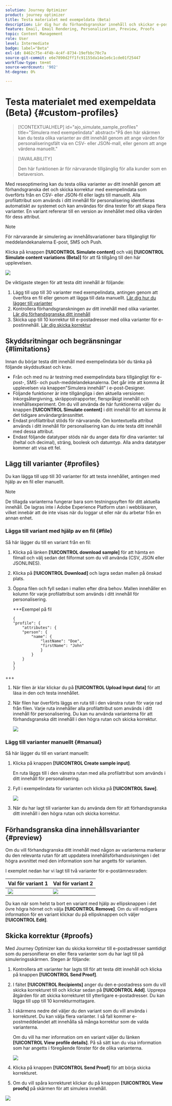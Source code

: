 ```yaml
---
solution: Journey Optimizer
product: journey optimizer
title: Testa materialet med exempeldata (Beta)
description: Lär dig hur du förhandsgranskar innehåll och skickar e-postkorrektur med exempelindata från en CSV- eller JSON-fil eller lägger till manuellt.
feature: Email, Email Rendering, Personalization, Preview, Proofs
topic: Content Management
role: User
level: Intermediate
badge: label="Beta"
exl-id: 8462c75e-4f4b-4c4f-8734-19efbbc70c7a
source-git-commit: e6e7890d2ff1fc91155da14e1e6c1cde01f25447
workflow-type: tm+mt
source-wordcount: '902'
ht-degree: 0%

---
```


# Testa materialet med exempeldata (Beta) {#custom-profiles}

>[!CONTEXTUALHELP]
>id="ajo_simulate_sample_profiles"
>title="Simulera med exempelindata"
>abstract="På den här skärmen kan du testa olika varianter av ditt innehåll genom att ange värden för personaliseringsfält via en CSV- eller JSON-mall, eller genom att ange värdena manuellt."

>[!AVAILABILITY]
>
>Den här funktionen är för närvarande tillgänglig för alla kunder som en betaversion.

Med reseoptimering kan du testa olika varianter av ditt innehåll genom att förhandsgranska det och skicka korrektur med exempelindata som överförts från en CSV- eller JSON-fil eller lagts till manuellt. Alla profilattribut som används i ditt innehåll för personalisering identifieras automatiskt av systemet och kan användas för dina tester för att skapa flera varianter. En variant refererar till en version av innehållet med olika värden för dess attribut.

>[!NOTE]
>
>För närvarande är simulering av innehållsvariationer bara tillgängligt för meddelandekanalerna E-post, SMS och Push.

Klicka på knappen **[!UICONTROL Simulate content]** och välj **[!UICONTROL Simulate content variations (Beta)]** för att få tillgång till den här upplevelsen.

![](assets/simulate-sample.png)

De viktigaste stegen för att testa ditt innehåll är följande:

1. Lägg till upp till 30 varianter med exempelindata, antingen genom att överföra en fil eller genom att lägga till data manuellt. [Lär dig hur du lägger till varianter](#profiles)
1. Kontrollera förhandsgranskningen av ditt innehåll med olika varianter. [Lär dig förhandsgranska ditt innehåll](#preview)
1. Skicka upp till 10 korrektur till e-postadresser med olika varianter för e-postinnehåll. [Lär dig skicka korrektur](#proofs)


## Skyddsritningar och begränsningar {#limitations}

Innan du börjar testa ditt innehåll med exempelindata bör du tänka på följande skyddsutkast och krav.

* Från och med nu är testning med exempelindata bara tillgängligt för e-post-, SMS- och push-meddelandekanalerna. Det går inte att komma åt upplevelsen via knappen&quot;Simulera innehåll&quot; i e-post-Designer.
* Följande funktioner är inte tillgängliga i den aktuella versionen: Inkorgsåtergivning, skräppostrapporter, flerspråkigt innehåll och innehållsexperiment. Om du vill använda de här funktionerna väljer du knappen **[!UICONTROL Simulate content]** i ditt innehåll för att komma åt det tidigare användargränssnittet.
* Endast profilattribut stöds för närvarande. Om kontextuella attribut används i ditt innehåll för personalisering kan du inte testa ditt innehåll med dessa attribut.
* Endast följande datatyper stöds när du anger data för dina varianter: tal (heltal och decimal), sträng, boolesk och datumtyp. Alla andra datatyper kommer att visa ett fel.

## Lägg till varianter {#profiles}

Du kan lägga till upp till 30 varianter för att testa innehållet, antingen med hjälp av en fil eller manuellt.

>[!NOTE]
>
>De tillagda varianterna fungerar bara som testningssyften för ditt aktuella innehåll. De lagras inte i Adobe Experience Platform utan i webbläsaren, vilket innebär att de inte visas när du loggar ut eller när du arbetar från en annan enhet.

### Lägga till variant med hjälp av en fil {#file}

Så här lägger du till en variant från en fil:

1. Klicka på länken **[!UICONTROL download sample]** för att hämta en filmall och välj sedan det filformat som du vill använda (CSV, JSON eller JSONLINES).
1. Klicka på **[!UICONTROL Download]** och lagra sedan mallen på önskad plats.
1. Öppna filen och fyll sedan i mallen efter dina behov. Mallen innehåller en kolumn för varje profilattribut som används i ditt innehåll för personalisering.

   +++Exempel på fil

   ```
   {
   "profile": {
       "attributes": {
       "person": {
           "name": {
               "lastName": "Doe",
               "firstName": "John"
               }
           }
       }
   }
   }
   ```

+++

1. När filen är klar klickar du på **[!UICONTROL Upload Input data]** för att läsa in den och testa innehållet.
1. När filen har överförts läggs en ruta till i den vänstra rutan för varje rad från filen. Varje ruta innehåller alla profilattribut som används i ditt innehåll för personalisering. Du kan nu använda varianterna för att förhandsgranska ditt innehåll i den högra rutan och skicka korrektur.

   ![](assets/simulate-custom-variants.png)

### Lägg till varianter manuellt {#manual}

Så här lägger du till en variant manuellt:

1. Klicka på knappen **[!UICONTROL Create sample input]**.

   En ruta läggs till i den vänstra rutan med alla profilattribut som används i ditt innehåll för personalisering.

1. Fyll i exempelindata för varianten och klicka på **[!UICONTROL Save]**.

   ![](assets/simulate-custom-add.png)

1. När du har lagt till varianter kan du använda dem för att förhandsgranska ditt innehåll i den högra rutan och skicka korrektur.

## Förhandsgranska dina innehållsvarianter {#preview}

Om du vill förhandsgranska ditt innehåll med någon av varianterna markerar du den relevanta rutan för att uppdatera innehållsförhandsvisningen i det högra avsnittet med den information som har angetts för varianten.

I exemplet nedan har vi lagt till två varianter för e-postämnesraden:

| Val för variant 1 | Val för variant 2 |
|----------|-------------|
| ![](assets/simulate-custom-boxes.png) | ![](assets/simulate-custom-boxes2.png) |

Du kan när som helst ta bort en variant med hjälp av ellipsknappen i det övre högra hörnet och välja **[!UICONTROL Remove]**. Om du vill redigera information för en variant klickar du på ellipsknappen och väljer **[!UICONTROL Edit]**.

## Skicka korrektur {#proofs}

Med Journey Optimizer kan du skicka korrektur till e-postadresser samtidigt som du personifierar en eller flera varianter som du har lagt till på simuleringsskärmen. Stegen är följande:

1. Kontrollera att varianter har lagts till för att testa ditt innehåll och klicka på knappen **[!UICONTROL Send Proof]**.

1. I fältet **[!UICONTROL Recipients]** anger du den e-postadress som du vill skicka korrekturet till och klickar sedan på **[!UICONTROL Add]**. Upprepa åtgärden för att skicka korrekturet till ytterligare e-postadresser. Du kan lägga till upp till 10 korrekturmottagare.

1. I skärmens nedre del väljer du den variant som du vill använda i korrekturet. Du kan välja flera varianter. I så fall kommer e-postmeddelandet att innehålla så många korrektur som de valda varianterna.

   Om du vill ha mer information om en variant väljer du länken **[!UICONTROL View profile details]**. På så sätt kan du visa information som har angetts i föregående fönster för de olika varianterna.

   ![](assets/simulate-custom-proofs.png)

1. Klicka på knappen **[!UICONTROL Send Proof]** för att börja skicka korrekturet.

1. Om du vill spåra korrekturet klickar du på knappen **[!UICONTROL View proofs]** på skärmen för att simulera innehåll.

![](assets/simulate-custom-sent-proofs.png)
